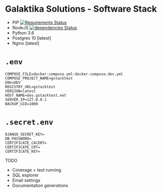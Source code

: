 #  Galaktika Solutions - Software Stack
- PIP [![Requirements Status](https://requires.io/github/galaktika-solutions/gStack/requirements.svg?branch=master)](https://requires.io/github/galaktika-solutions/gStack/requirements/?branch=master)
- NodeJS [![dependencies Status](https://david-dm.org/galaktika-solutions/gStack/status.svg?path=js_client)](https://david-dm.org/galaktika-solutions/gStack?path=js_client)
- Python 3.6
- Postgres 10 [latest]
- Nginx [latest]

# `.env`
```env
COMPOSE_FILE=docker-compose.yml:docker-compose.dev.yml
COMPOSE_PROJECT_NAME=gstacktest
ENV=DEV
REGISTRY_URL=gstacktest
VERSION=latest
HOST_NAME=dev.gstacktest.net
SERVER_IP=127.0.0.1
BACKUP_UID=1000
```

# `.secret.env`
```env
DJANGO_SECRET_KEY=
DB_PASSWORD=
CERTIFICATE_CACERT=
CERTIFICATE_CRT=
CERTIFICATE_KEY=
```

TODO
- Coverage + test running
- SQL explorer
- Email settings
- Documentation generations
